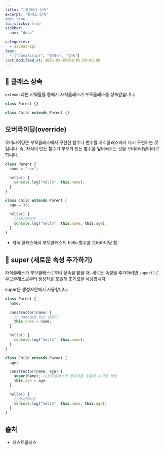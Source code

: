 ```yaml
---
title: "[클래스] 상속"
excerpt: "클래스 상속"
toc: true
toc_sticky: true
sidebar:
  nav: "docs"

categories:
  - JavaScript
tags:
  - ["JavaScript", "클래스", "상속"]
last_modified_at: 2022-09-05T08:06:00-05:00
---
```


## 📄 클래스 상속

`extends`라는 키워들를 통해서 자식클래스가 부모클래스를 상속받습니다.

```js
class Parent {}

class Child extends Parent {}
```

## 오버라이딩(override)

오버라이딩은 부모클래스에서 구현한 함수나 변수를 자식클래스에서 다시 구현하는 것입니다.
즉, 자식이 만든 함수가 부모가 만든 함수를 덮어씌우는 것을 오버라이딩이라고 합니다.

```js
class Parent {
  name = "Lee";

  hello() {
    console.log("hello", this.name);
  }
}

class Child extends Parent {
  age = 37;

  hello() {
    //오버라이딩
    console.log("hello", this.name, this.age);
  }
}
```

- 자식 클래스에서 부모클래스의 hello 함수를 오버라이딩 함.

## 📄 super (새로운 속성 추가하기)

자식클래스가 부모클래스로부터 상속을 받을 때,
새로운 속성을 추가하려면 `super()`로 부모클래스로부터 생성자를 호출해 초기값을 세팅합니다.

super은 생성자안에서 사용합니다.<br>

```js
class Parent {
  name;

  constructor(name) {
    // name값을 받는 생성자
    this.name = name;
  }

  hello() {
    console.log("hello", this.name);
  }
}

class Child extends Parent {
  age;

  constructor(name, age) {
    super(name); //부모클래스의 생성자를 호출해 초기값 세팅
    this.age = age;
  }

  hello() {
    //오버라이딩
    console.log("hello", this.name, this.age);
  }
}
```

## 출처

- 패스트클래스
